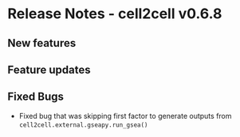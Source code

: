 # Release Notes - cell2cell v0.6.8

## New features


## Feature updates

 
## Fixed Bugs
- Fixed bug that was skipping first factor to generate outputs from `cell2cell.external.gseapy.run_gsea()`